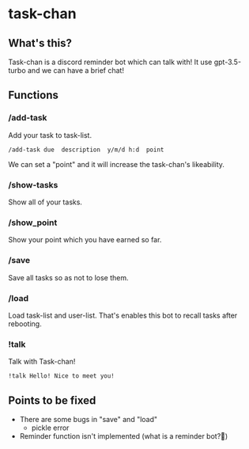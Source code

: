 # task-chan
## What's this?
Task-chan is a discord reminder bot which can talk with!
It use gpt-3.5-turbo and we can have a brief chat!

## Functions
### /add-task
Add your task to task-list.
```
/add-task due  description  y/m/d h:d  point
```
We can set a "point" and it will increase the task-chan's likeability.

### /show-tasks
Show all of your tasks.

### /show_point
Show your point which you have earned so far.

### /save
Save all tasks so as not to lose them.

### /load
Load task-list and user-list. That's enables this bot to recall tasks after rebooting.

### !talk
Talk with Task-chan!
```
!talk Hello! Nice to meet you!
```

## Points to be fixed
- There are some bugs in "save" and "load"
  - pickle error
- Reminder function isn't implemented (what is a reminder bot?🤔)
